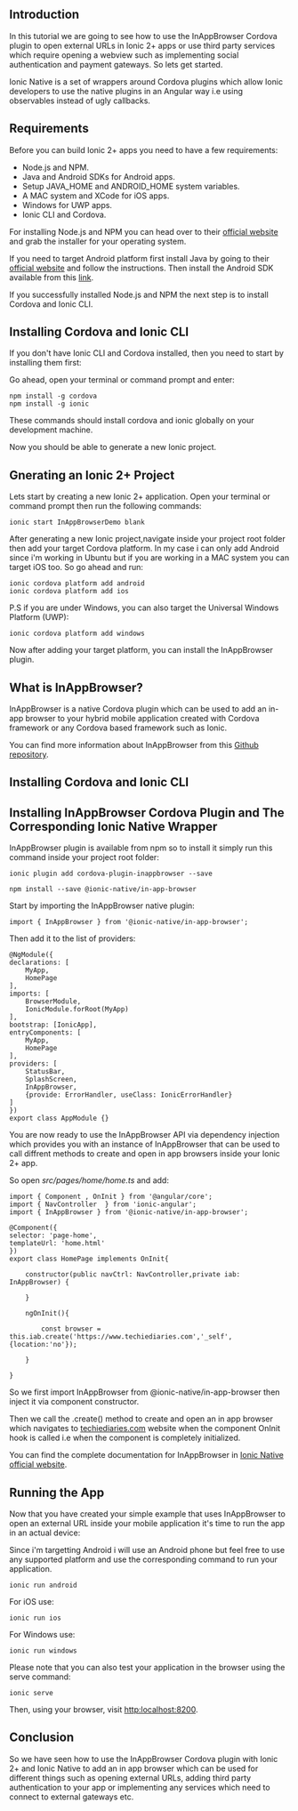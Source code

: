 ## Introduction 

In this tutorial we are going to see how to use the InAppBrowser Cordova plugin to open external URLs in Ionic 2+ apps or use third party services which require opening a webview such as implementing social authentication and payment gateways. So lets get started.

Ionic Native is a set of wrappers around Cordova plugins which allow Ionic developers to use the native plugins in an Angular way i.e using observables instead of ugly callbacks.

## Requirements 

Before you can build Ionic 2+ apps you need to have a few requirements:

* Node.js and NPM.
* Java and Android SDKs for Android apps.
* Setup JAVA_HOME and ANDROID_HOME system variables. 
* A MAC system and XCode for iOS apps.
* Windows for UWP apps.
* Ionic CLI and Cordova.

For installing Node.js and NPM you can head over to their [official website](https://nodejs.org/en/) and grab the installer for your operating system.

If you need to target Android platform first install Java by going to their [official website](https://java.com/en/download/) and follow the instructions. Then install the Android SDK available from this [link](https://developer.android.com/studio/index.html).

If you successfully installed Node.js and NPM the next step is to install Cordova and Ionic CLI.

## Installing Cordova and Ionic CLI

If you don't have Ionic CLI and Cordova installed, then you need to start by installing them first:

Go ahead, open your terminal or command prompt and enter:

    npm install -g cordova 
    npm install -g ionic 
    
These commands should install cordova and ionic globally on your development machine.

Now you should be able to generate a new Ionic project.

## Gnerating an Ionic 2+ Project 

Lets start by creating a new Ionic 2+ application. Open your terminal or command prompt then run the following commands:

    ionic start InAppBrowserDemo blank 

After generating a new Ionic project,navigate inside your project root folder then add your target Cordova platform. In my case i can only add Android since i'm working in Ubuntu but if you are working in a MAC system you can target iOS too. So go ahead and run:

    ionic cordova platform add android 
    ionic cordova platform add ios
    
P.S if you are under Windows, you can also target the Universal Windows Platform (UWP):

    ionic cordova platform add windows

Now after adding your target platform, you can install the InAppBrowser plugin.


## What is InAppBrowser?

InAppBrowser is a native Cordova plugin which can be used to add an in-app browser to your hybrid mobile application created with Cordova framework or any Cordova based framework such as Ionic.

You can find more information about InAppBrowser from this [Github repository](https://github.com/apache/cordova-plugin-inappbrowser).

## Installing Cordova and Ionic CLI


## Installing InAppBrowser Cordova Plugin and The Corresponding Ionic Native Wrapper

InAppBrowser plugin is available from npm so to install it simply run this command inside your project root folder:

    ionic plugin add cordova-plugin-inappbrowser --save

    npm install --save @ionic-native/in-app-browser
    
    

Start by importing the InAppBrowser native plugin:

    import { InAppBrowser } from '@ionic-native/in-app-browser';
    
Then add it to the list of providers:
    

    @NgModule({
    declarations: [
        MyApp,
        HomePage 
    ],
    imports: [
        BrowserModule,
        IonicModule.forRoot(MyApp)
    ],
    bootstrap: [IonicApp],
    entryComponents: [
        MyApp,
        HomePage 
    ],
    providers: [
        StatusBar,
        SplashScreen,
        InAppBrowser,
        {provide: ErrorHandler, useClass: IonicErrorHandler}
    ]
    })
    export class AppModule {}  

You are now ready to use the InAppBrowser API via dependency injection which provides you with an instance of InAppBrowser that can be used to call diffrent methods to create and open in app browsers inside your Ionic 2+ app.
    
So open <em>src/pages/home/home.ts</em> and add:



    import { Component , OnInit } from '@angular/core';
    import { NavController  } from 'ionic-angular';
    import { InAppBrowser } from '@ionic-native/in-app-browser';
    
    @Component({
    selector: 'page-home',
    templateUrl: 'home.html'
    })
    export class HomePage implements OnInit{
    
        constructor(public navCtrl: NavController,private iab: InAppBrowser) {
    
        }
    
        ngOnInit(){
    
            const browser = this.iab.create('https://www.techiediaries.com','_self',{location:'no'}); 
    
        }
    
    }    


So we first import InAppBrowser from @ionic-native/in-app-browser then inject it via component constructor.

Then we call the .create() method to create and open an in app browser which navigates to [techiediaries.com](https://www.techiediaries.com) website when the component OnInit hook is called i.e when the component is completely initialized.

You can find the complete documentation for InAppBrowser in [Ionic Native official website](https://ionicframework.com/docs/native/in-app-browser/).

## Running the App 

Now that you have created your simple example that uses InAppBrowser to open an external URL inside your mobile application it's time to run the app in an actual device:

Since i'm targetting Android i will use an Android phone but feel free to use any supported platform and use the corresponding command to run your application.

    ionic run android 

For iOS use:
    
    ionic run ios 
    
For Windows use:

    ionic run windows
    
Please note that you can also test your application in the browser using the serve command:

    ionic serve 

Then, using your browser, visit [http:localhost:8200](http:localhost:8200).


## Conclusion 

So we have seen how to use the InAppBrowser Cordova plugin with Ionic 2+ and Ionic Native to add an in app browser which can be used for different things such as opening external URLs, adding third party authentication to your app or implementing any services which need to connect to external gateways etc. 
    




